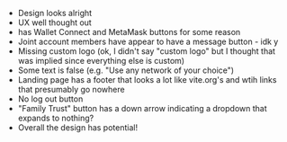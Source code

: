 - Design looks alright
- UX well thought out
- has Wallet Connect and MetaMask buttons for some reason
- Joint account members have appear to have a message button - idk y
- Missing custom logo (ok, I didn't say "custom logo" but I thought that was implied since everything else is custom)
- Some text is false (e.g. "Use any network of your choice")
- Landing page has a footer that looks a lot like vite.org's and wtih links that presumably go nowhere
- No log out button
- "Family Trust" button has a down arrow indicating a dropdown that expands to nothing?
- Overall the design has potential!